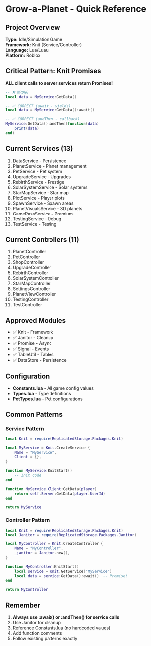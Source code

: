 # Grow-a-Planet - Quick Reference

## Project Overview
**Type:** Idle/Simulation Game  
**Framework:** Knit (Service/Controller)  
**Language:** Lua/Luau  
**Platform:** Roblox

## Critical Pattern: Knit Promises

**ALL client calls to server services return Promises!**

```lua
-- ❌ WRONG
local data = MyService:GetData()

-- ✅ CORRECT (await - yields)
local data = MyService:GetData():await()

-- ✅ CORRECT (andThen - callback)
MyService:GetData():andThen(function(data)
    print(data)
end)
```

## Current Services (13)
1. DataService - Persistence
2. PlanetService - Planet management
3. PetService - Pet system
4. UpgradeService - Upgrades
5. RebirthService - Prestige
6. SolarSystemService - Solar systems
7. StarMapService - Star map
8. PlotService - Player plots
9. SpawnService - Spawn areas
10. PlanetVisualsService - 3D planets
11. GamePassService - Premium
12. TestingService - Debug
13. TestService - Testing

## Current Controllers (11)
1. PlanetController
2. PetController
3. ShopController
4. UpgradeController
5. RebirthController
6. SolarSystemController
7. StarMapController
8. SettingsController
9. PlanetViewController
10. TestingController
11. TestController

## Approved Modules
- ✅ Knit - Framework
- ✅ Janitor - Cleanup
- ✅ Promise - Async
- ✅ Signal - Events
- ✅ TableUtil - Tables
- ✅ DataStore - Persistence

## Configuration
- **Constants.lua** - All game config values
- **Types.lua** - Type definitions
- **PetTypes.lua** - Pet configurations

## Common Patterns

### Service Pattern
```lua
local Knit = require(ReplicatedStorage.Packages.Knit)

local MyService = Knit.CreateService {
    Name = "MyService",
    Client = {},
}

function MyService:KnitStart()
    -- Init code
end

function MyService.Client:GetData(player)
    return self.Server:GetData(player.UserId)
end

return MyService
```

### Controller Pattern
```lua
local Knit = require(ReplicatedStorage.Packages.Knit)
local Janitor = require(ReplicatedStorage.Packages.Janitor)

local MyController = Knit.CreateController {
    Name = "MyController",
    _janitor = Janitor.new(),
}

function MyController:KnitStart()
    local service = Knit.GetService("MyService")
    local data = service:GetData():await()  -- Promise!
end

return MyController
```

## Remember
1. **Always use :await() or :andThen() for service calls**
2. Use Janitor for cleanup
3. Reference Constants.lua (no hardcoded values)
4. Add function comments
5. Follow existing patterns exactly
